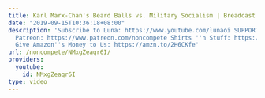 ```yaml
---
title: Karl Marx-Chan's Beard Balls vs. Military Socialism | Breadcast Highlights
date: "2019-09-15T10:36:18+08:00"
description: 'Subscribe to Luna: https://www.youtube.com/lunaoi SUPPORT NON-COMPETE:
  Patreon: https://www.patreon.com/noncompete Shirts ''n Stuff: https://www.non-compete.com/shop/
  Give Amazon''s Money to Us: https://amzn.to/2H6CKfe'
url: /noncompete/NMxgZeaqr6I/
providers:
  youtube:
    id: NMxgZeaqr6I
type: video
---
```

